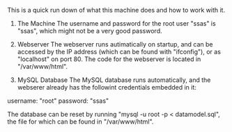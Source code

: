 This is a quick run down of what this machine does and how to work with it.


1) The Machine
The username and password for the root user "ssas" is "ssas", which might not be a very good password.


2) Webserver
The webserver runs autimatically on startup, and can be accessed by the IP address (which can be found with "ifconfig"), or as "localhost" on port 80. 
The code for the webserver is located in "/var/www/html".


3) MySQL Database
The MySQL database runs automatically, and the webserer already has the followint credentials embedded in it:

username: "root"
password: "ssas"

The database can be reset by running "mysql -u root -p < datamodel.sql", the file for which can be found in "/var/www/html".
